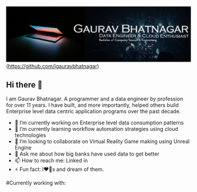 ![MasterHead](https://github.com/igauravbhatnagar/igauravbhatnagar/blob/ab85ed44623bedb1ad61531a2f9c84ceec8179ab/GithubBG.png)(https://github.com/igauravbhatnagar)


## Hi there 👋
I am Gaurav Bhatnagar. A programmer and a data engineer by profession for over 11 years. 
I have built, and more importantly, helped others build Enterprise level data centric application programs over the past decade.

- 🔭 I’m currently working on Enterprise level data consumption patterns
- 🌱 I’m currently learning workflow automation strategies using cloud technologies 
- 👯 I’m looking to collaborate on Virtual Reality Game making using Unreal Engine
- 💬 Ask me about how big banks have used data to get better
- 📫 How to reach me: Linked in
- ⚡ Fun fact: I❤️🐶s and dream of them.  


#Currently working with:

